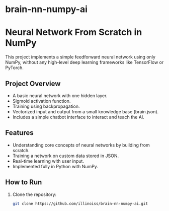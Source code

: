# brain-nn-numpy-ai
# Neural Network From Scratch in NumPy

This project implements a simple feedforward neural network using only NumPy, without any high-level deep learning frameworks like TensorFlow or PyTorch.

## Project Overview

- A basic neural network with one hidden layer.
- Sigmoid activation function.
- Training using backpropagation.
- Vectorized input and output from a small knowledge base (brain.json).
- Includes a simple chatbot interface to interact and teach the AI.

## Features

- Understanding core concepts of neural networks by building from scratch.
- Training a network on custom data stored in JSON.
- Real-time learning with user input.
- Implemented fully in Python with NumPy.

## How to Run

1. Clone the repository:
   ```bash
   git clone https://github.com/illinoiss/brain-nn-numpy-ai.git
